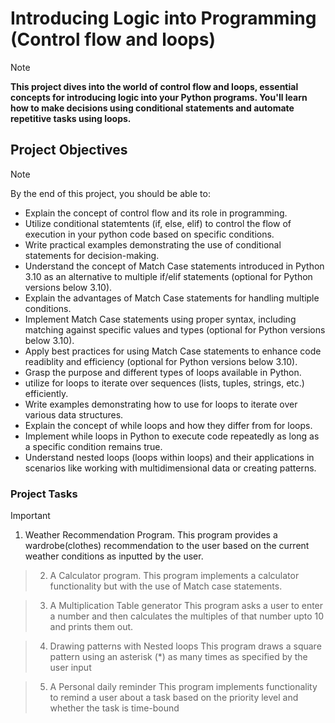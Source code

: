 # Introducing Logic into Programming (Control flow and loops)

> [!NOTE]
> **This project dives into the world of control flow and loops, essential concepts for introducing logic into your Python programs. You'll learn how to make decisions using conditional statements and automate repetitive tasks using loops.**

## Project Objectives
> [!NOTE]
> By the end of this project, you should be able to:
> - Explain the concept of control flow and its role in programming.
> - Utilize conditional statemtents (if, else, elif) to control the flow of execution in your python code based on specific conditions.
> - Write practical examples demonstrating the use of conditional statements for decision-making.
> - Understand the concept of Match Case statements introduced in Python 3.10 as an alternative to multiple if/elif statements (optional for Python versions below 3.10).
> - Explain the advantages of Match Case statements for handling multiple conditions.
> - Implement Match Case statements using proper syntax, including matching against specific values and types (optional for Python versions below 3.10).
> - Apply best practices for using Match Case statements to enhance code readiblity and efficiency (optional for Python versions below 3.10).
> - Grasp the purpose and different types of loops available in Python.
> - utilize for loops to iterate over sequences (lists, tuples, strings, etc.) efficiently.
> - Write examples demonstrating how to use for loops to iterate over various data structures.
> - Explain the concept of while loops and how they differ from for loops.
> - Implement while loops in Python to execute code repeatedly as long as a specific condition remains true.
> - Understand nested loops (loops within loops) and their applications in scenarios like working with multidimensional data or creating patterns.

### Project Tasks
> [!IMPORTANT]
> 1. Weather Recommendation Program.
> This program provides a wardrobe(clothes) recommendation to the user based on the current weather conditions as inputted by the user.

> 2. A Calculator program.
> This program implements a calculator functionality but with the use of Match case statements.

> 3. A Multiplication Table generator
> This program asks a user to enter a number and then calculates the multiples of that number upto 10 and prints them out.

> 4. Drawing patterns with Nested loops
> This program draws a square pattern using an asterisk (&ast;) as many times as specified by the user input

> 5. A Personal daily reminder
> This program implements functionality to remind a user about a task based on the priority level and whether the task is time-bound
